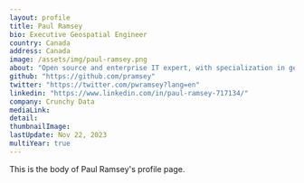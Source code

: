 ```yaml
---
layout: profile
title: Paul Ramsey
bio: Executive Geospatial Engineer
country: Canada
address: Canada
image: /assets/img/paul-ramsey.png
about: "Open source and enterprise IT expert, with specialization in geospatial technology. Building large geospatial systems, hacking on PostGIS, working with open source communities, and leading technology teams to build amazing things."
github: "https://github.com/pramsey"
twitter: "https://twitter.com/pwramsey?lang=en"
linkedin: "https://www.linkedin.com/in/paul-ramsey-717134/"
company: Crunchy Data
mediaLink:
detail: 
thumbnailImage:
lastUpdate: Nov 22, 2023
multiYear: true
---
```


This is the body of Paul Ramsey's profile page.
